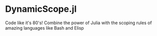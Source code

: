 # DynamicScope.jl

Code like it's 80's! Combine the power of Julia with the scoping rules of amazing languages like Bash and Elisp